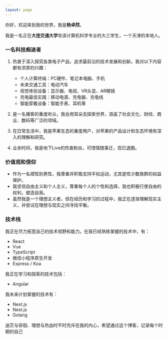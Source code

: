 ```yaml
---
layout: page
---
```


你好，欢迎来到我的世界，我是**杨卓然**。

我是一名正在**大连交通大学**攻读计算机科学专业的大三学生，一个天津的本地人。

### 一名科技痴迷者

1. 热衷于深入探究各类电子产品，追求最前沿的技术发展和创新。我对以下内容都有浓厚的兴趣：

   * 个人计算终端：PC硬件、笔记本电脑、手机
   * 未来交通工具：电动汽车
   * 视觉体验设备：显示器、电视、VR头显、AR眼镜
   * 充电最佳实践：移动电源、充电器、充电线
   * 智能穿戴设备：智能手表、耳机等

2. 是一名播客的重度听众，我会用耳朵去探索世界，涵盖了社会文化、财经、商业、数码等广泛的领域。
3. 在日常生活中，我是苹果生态的重度用户，对苹果的产品设计和生态环境有深入的理解和研究。
4. 业余时间，我是地下Live的热衷粉丝，可惜情随事迁，现已退圈。

### 价值观和信仰

* 作为一名顺性别男性，我尊重并积极支持平权运动，尤其是性少数族群的权益保护。
* 我坚信自由主义和个人主义，尊重每个人的个性和选择，我也积极行使自由的权利，塑造自我。
* 虽然我是一个理想主义者，但在经历和学习的过程中，我正在逐渐理解现实主义，并尝试在理想与现实之间寻找平衡。

### 技术栈

我正在尽力拓宽自己的技术视野和能力。在我已经熟练掌握的技术中，有：

* React
* Vue
* TypeScript
* 微信小程序原生开发
* Express / Koa

我正在学习和探索的技术包括：

* Angular

我未来计划掌握的技术有：

* Next.js
* Nest.js
* Golang

迷茫与徘徊、理想与热血时不时充斥在我的内心，希望通过这个博客，记录每个时期的自己
